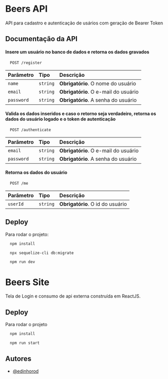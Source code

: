 
# Beers API

API para cadastro e autenticação de usários com geração de Bearer Token


## Documentação da API

#### Insere um usuário no banco de dados e retorna os dados gravados

```http
  POST /register
```

| Parâmetro   | Tipo       | Descrição                                   |
| :---------- | :--------- | :------------------------------------------ |
| `name`      | `string` | **Obrigatório**. O nome do usuário |
| `email`      | `string` | **Obrigatório**. O e-mail do usuário |
| `password`      | `string` | **Obrigatório**. A senha do usuário |

#### Valida os dados inseridos e caso o retorno seja verdadeiro, retorna os dados do usuário logado e o token de autenticação

```http
  POST /authenticate
```

| Parâmetro   | Tipo       | Descrição                                   |
| :---------- | :--------- | :------------------------------------------ |
| `email`      | `string` | **Obrigatório**. O e-mail do usuário |
| `password`      | `string` | **Obrigatório**. A senha do usuário |

#### Retorna os dados do usuário
```http
  POST /me
```

| Parâmetro   | Tipo       | Descrição                                   |
| :---------- | :--------- | :------------------------------------------ |
| `userId`      | `string` | **Obrigatório**. O id do usuário |

## Deploy

Para rodar o projeto:
```bash
  npm install
```

```
  npx sequelize-cli db:migrate
```

```bash
  npm run dev
```

# Beers Site

Tela de Login e consumo de api externa construída em ReactJS.
## Deploy

Para rodar o projeto
```bash
  npm install
```
```bash
  npm run start
```
## Autores

- [@edinhorod](https://github.com/edinhorod)
